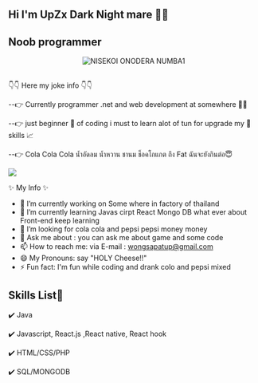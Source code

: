 ## Hi I'm UpZx Dark Night mare  :wave::wave:
## Noob programmer 
<center><img src="https://pa1.narvii.com/6713/5b9c886efe7733c10c807ce35e8fd35382a7ebeb_hq.gif" alt="NISEKOI ONODERA NUMBA1"></center>
<br>

:point_down::point_down: Here my joke info :point_down::point_down:

--:point_right: Currently programmer .net and web development at somewhere :office::city_sunrise: 

--:point_right: just beginner :beginner: of coding i must to learn alot of tun for upgrade my  :page_with_curl: skills :chart_with_upwards_trend:

--:point_right: Cola Cola Cola น้ำอัดลม น้ำหวาน ชานม ช็อคโกแกต ถึง Fat ฉันจะยังกินต่อ:innocent:

<img src="https://s11.favim.com/orig/7/769/7695/76958/anime-girl-anime-makoto-shinkai-Favim.com-7695846.gif">

✨ My Info ✨ 
- 🔭 I’m currently working on Some where in factory of thailand
- 🌱 I’m currently learning Javas cirpt React Mongo DB what ever about Front-end keep learning
- 🤔 I’m looking for cola cola and pepsi pepsi money money
- 💬 Ask me about : you can ask me about game and some code
- 📫 How to reach me: via E-mail : wongsapatup@gmail.com
- 😄 My Pronouns:  say "HOLY Cheese!!"
- ⚡ Fun fact: I'm fun while coding and drank colo and pepsi mixed
## Skills List📝
:heavy_check_mark: Java

:heavy_check_mark: Javascript, React.js ,React native, React hook

:heavy_check_mark: HTML/CSS/PHP

:heavy_check_mark: SQL/MONGODB

